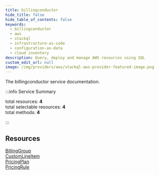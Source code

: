 ```yaml
---
title: billingconductor
hide_title: false
hide_table_of_contents: false
keywords:
  - billingconductor
  - aws
  - stackql
  - infrastructure-as-code
  - configuration-as-data
  - cloud inventory
description: Query, deploy and manage AWS resources using SQL
custom_edit_url: null
image: /img/providers/aws/stackql-aws-provider-featured-image.png
---
```


The billingconductor service documentation.

:::info Service Summary

<div class="row">
<div class="providerDocColumn">
<span>total resources:&nbsp;<b>4</b></span><br />
<span>total selectable resources:&nbsp;<b>4</b></span><br />
<span>total methods:&nbsp;<b>4</b></span><br />
</div>
</div>

:::

## Resources
<div class="row">
<div class="providerDocColumn">
<a href="/providers/aws/billingconductor/BillingGroup/">BillingGroup</a><br />
<a href="/providers/aws/billingconductor/CustomLineItem/">CustomLineItem</a>
</div>
<div class="providerDocColumn">
<a href="/providers/aws/billingconductor/PricingPlan/">PricingPlan</a><br />
<a href="/providers/aws/billingconductor/PricingRule/">PricingRule</a>
</div>
</div>